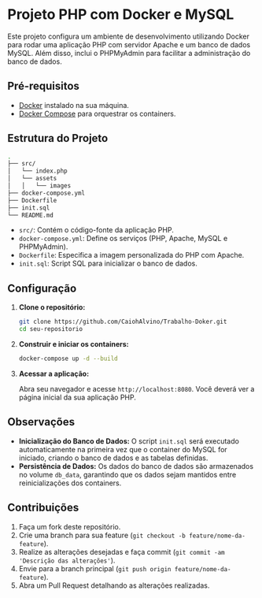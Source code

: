 # Projeto PHP com Docker e MySQL

Este projeto configura um ambiente de desenvolvimento utilizando Docker para rodar uma aplicação PHP com servidor Apache e um banco de dados MySQL. Além disso, inclui o PHPMyAdmin para facilitar a administração do banco de dados.

## Pré-requisitos

- [Docker](https://www.docker.com/get-started) instalado na sua máquina.
- [Docker Compose](https://docs.docker.com/compose/install/) para orquestrar os containers.

## Estrutura do Projeto

```bash
.
├── src/
│   └── index.php
│   └── assets
│   │   └── images
├── docker-compose.yml
├── Dockerfile
├── init.sql
└── README.md
```

- `src/`: Contém o código-fonte da aplicação PHP.
- `docker-compose.yml`: Define os serviços (PHP, Apache, MySQL e PHPMyAdmin).
- `Dockerfile`: Especifica a imagem personalizada do PHP com Apache.
- `init.sql`: Script SQL para inicializar o banco de dados.

## Configuração

1. **Clone o repositório:**

   ```bash
   git clone https://github.com/CaiohAlvino/Trabalho-Doker.git
   cd seu-repositorio
   ```

2. **Construir e iniciar os containers:**

   ```bash
   docker-compose up -d --build
   ```

3. **Acessar a aplicação:**

   Abra seu navegador e acesse `http://localhost:8080`. Você deverá ver a página inicial da sua aplicação PHP.

## Observações

- **Inicialização do Banco de Dados:** O script `init.sql` será executado automaticamente na primeira vez que o container do MySQL for iniciado, criando o banco de dados e as tabelas definidas.
- **Persistência de Dados:** Os dados do banco de dados são armazenados no volume `db_data`, garantindo que os dados sejam mantidos entre reinicializações dos containers.

## Contribuições

1. Faça um fork deste repositório.
2. Crie uma branch para sua feature (`git checkout -b feature/nome-da-feature`).
3. Realize as alterações desejadas e faça commit (`git commit -am 'Descrição das alterações'`).
4. Envie para a branch principal (`git push origin feature/nome-da-feature`).
5. Abra um Pull Request detalhando as alterações realizadas.
